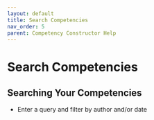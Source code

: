 ```yaml
---
layout: default
title: Search Competencies
nav_order: 5
parent: Competency Constructor Help
---
```

# Search Competencies
## Searching Your Competencies

- Enter a query and filter by author and/or date